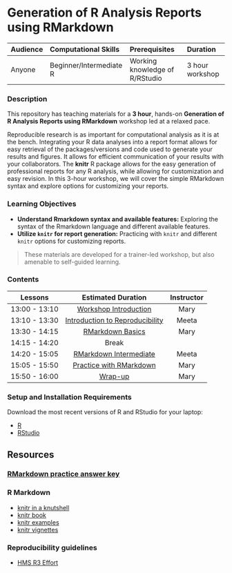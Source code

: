 # Generation of R Analysis Reports using RMarkdown

| Audience | Computational Skills | Prerequisites | Duration |
:----------|:----------|:----------|:----------|
| Anyone | Beginner/Intermediate R | Working knowledge of R/RStudio | 3 hour workshop|

### Description

This repository has teaching materials for a **3 hour**, hands-on **Generation of R Analysis Reports using RMarkdown** workshop led at a relaxed pace. 

Reproducible research is as important for computational analysis as it is at the bench. Integrating your R data analyses into a report format allows for easy retrieval of the packages/versions and code used to generate your results and figures. It allows for efficient communication of your results with your collaborators. The **knitr** R package allows for the easy generation of professional reports for any R analysis, while allowing for customization and easy revision. In this 3-hour workshop, we will cover the simple RMarkdown syntax and explore options for customizing your reports.

### Learning Objectives
*  **Understand Rmarkdown syntax and available features:** Exploring the syntax of the Rmarkdown language and different available features.
*  **Utilize `knitr` for report generation:** Practicing with `knitr` and different `knitr` options for customizing reports.

> These materials are developed for a trainer-led workshop, but also amenable to self-guided learning.


### Contents

| Lessons            |  Estimated Duration  |  Instructor |
|:------------------------:|:------------------------------------------------:|:--------:|
| 13:00 - 13:10 | [Workshop Introduction]() | Mary |
| 13:10 - 13:30 | [Introduction to Reproducibility]() | Meeta |
| 13:30 - 14:15 | [RMarkdown Basics](https://hbctraining.github.io/reproducibility-tools/lessons/01-Rmarkdown_basics.html) | Mary |
| 14:15 - 14:20 | Break | |
| 14:20 - 15:05 | [RMarkdown Intermediate](https://hbctraining.github.io/reproducibility-tools/lessons/02-Rmarkdown_intermediate.html) | Meeta | 
| 15:05 - 15:50 | [Practice with RMarkdown](https://hbctraining.github.io/reproducibility-tools/activities/Rmd_exercise4.html) | Mary | 
| 15:50 - 16:00 | [Wrap-up]() | Mary | 


### Setup and Installation Requirements

Download the most recent versions of R and RStudio for your laptop:

 - [R](http://lib.stat.cmu.edu/R/CRAN/) 
 - [RStudio](https://www.rstudio.com/products/rstudio/download/#download)

## Resources
 
### [**RMarkdown practice answer key**](https://raw.githubusercontent.com/hbctraining/reproducibility-tools/master/activities/Rmd_exercise4_answerkey.rmd)

### R Markdown
-   [knitr in a knutshell](http://kbroman.org/knitr_knutshell/)
-   [knitr book](https://www.amazon.com/gp/product/1498716962)
-   [knitr examples](https://yihui.name/knitr/demos)
-   [knitr vignettes](https://github.com/yihui/knitr/tree/master/vignettes)

### Reproducibility guidelines
* [HMS R3 Effort](https://ari.hms.harvard.edu/research-rigor-reproducibility/hms-r3-effort)
